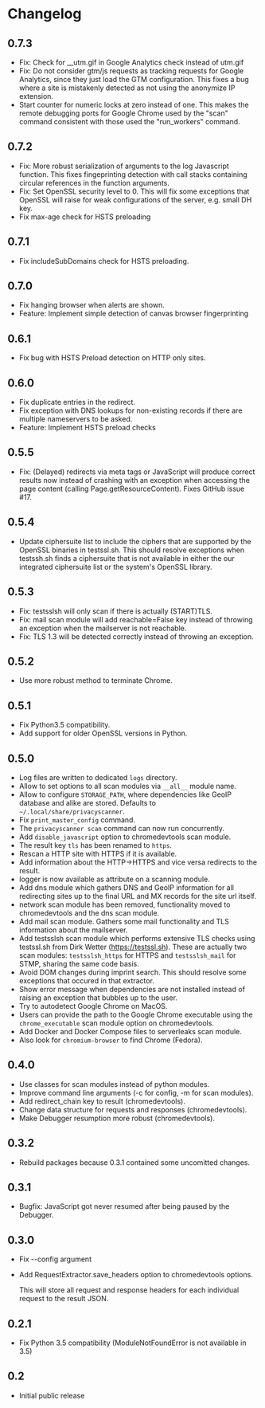 Changelog
=========

0.7.3
-----

* Fix: Check for \_\_utm.gif in Google Analytics check instead of utm.gif
* Fix: Do not consider gtm/js requests as tracking requests for Google
       Analytics, since they just load the GTM configuration. This fixes
       a bug where a site is mistakenly detected as not using the anonymize IP
       extension.
* Start counter for numeric locks at zero instead of one. This makes the
  remote debugging ports for Google Chrome used by the "scan" command
  consistent with those used the "run\_workers" command.

0.7.2
-----

* Fix: More robust serialization of arguments to the log Javascript function.
  This fixes fingeprinting detection with call stacks containing circular
  references in the function arguments.
* Fix: Set OpenSSL security level to 0. This will fix some exceptions that
  OpenSSL will raise for weak configurations of the server, e.g. small DH key.
* Fix max-age check for HSTS preloading

0.7.1
-----

* Fix includeSubDomains check for HSTS preloading.

0.7.0
-----

* Fix hanging browser when alerts are shown.
* Feature: Implement simple detection of canvas browser fingerprinting

0.6.1
-----

* Fix bug with HSTS Preload detection on HTTP only sites.

0.6.0
-----

* Fix duplicate entries in the redirect.
* Fix exception with DNS lookups for non-existing records if there are multiple
  nameservers to be asked.
* Feature: Implement HSTS preload checks

0.5.5
-----

* Fix: (Delayed) redirects via meta tags or JavaScript will produce correct
  results now instead of crashing with an exception when accessing the
  page content (calling Page.getResourceContent). Fixes GitHub issue #17.

0.5.4
-----

* Update ciphersuite list to include the ciphers that are supported by the
  OpenSSL binaries in testssl.sh. This should resolve exceptions when
  testssh.sh finds a ciphersuite that is not available in either the
  our integrated ciphersuite list or the system's OpenSSL library.

0.5.3
-----

* Fix: testsslsh will only scan if there is actually (START)TLS.
* Fix: mail scan module will add reachable=False key instead of throwing
  an exception when the mailserver is not reachable.
* Fix: TLS 1.3 will be detected correctly instead of throwing an exception.

0.5.2
-----

* Use more robust method to terminate Chrome.

0.5.1
-----

* Fix Python3.5 compatibility.
* Add support for older OpenSSL versions in Python.

0.5.0
-----

* Log files are written to dedicated `logs` directory.
* Allow to set options to all scan modules via `__all__` module name.
* Allow to configure `STORAGE_PATH`, where dependencies like GeoIP database
  and alike are stored. Defaults to `~/.local/share/privacyscanner`.
* Fix `print_master_config` command.
* The `privacyscanner scan` command can now run concurrently.
* Add `disable_javascript` option to chromedevtools scan module.
* The result key `tls` has been renamed to `https`.
* Rescan a HTTP site with HTTPS if it is available.
* Add information about the HTTP-\>HTTPS and vice versa redirects to the result.
* logger is now available as attribute on a scanning module.
* Add dns module which gathers DNS and GeoIP information for all redirecting
  sites up to the final URL and MX records for the site url itself.
* network scan module has been removed, functionality moved to chromedevtools
  and the dns scan module.
* Add mail scan module. Gathers some mail functionality and TLS information
  about the mailserver.
* Add testsslsh scan module which performs extensive TLS checks using testssl.sh
  from Dirk Wetter (https://testssl.sh). These are actually two scan modules:
  `testsslsh_https` for HTTPS and `testsslsh_mail` for STMP, sharing the same
  code basis.
* Avoid DOM changes during imprint search. This should resolve some exceptions
  that occured in that extractor.
* Show error message when dependencies are not installed instead of raising an
  exception that bubbles up to the user.
* Try to autodetect Google Chrome on MacOS.
* Users can provide the path to the Google Chrome executable using the
 `chrome_executable` scan module option on chromedevtools.
* Add Docker and Docker Compose files to serverleaks scan module.
* Also look for `chromium-browser` to find Chrome (Fedora).

0.4.0
-----

* Use classes for scan modules instead of python modules.
* Improve command line arguments (-c for config, -m for scan modules).
* Add redirect\_chain key to result (chromedevtools).
* Change data structure for requests and responses (chromedevtools).
* Make Debugger resumption more robust (chromedevtools).

0.3.2
-----

* Rebuild packages because 0.3.1 contained some uncomitted changes.

0.3.1
-----

* Bugfix: JavaScript got never resumed after being paused by the Debugger.

0.3.0
-----

* Fix --config argument
* Add RequestExtractor.save\_headers option to chromedevtools options.

  This will store all request and response headers for each individual request
  to the result JSON.

0.2.1
-----

* Fix Python 3.5 compatibility (ModuleNotFoundError is not available in 3.5)

0.2
---

* Initial public release
